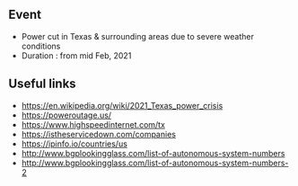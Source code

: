 ## Event
* Power cut in Texas & surrounding areas due to severe weather conditions
* Duration : from mid Feb, 2021

## Useful links

* https://en.wikipedia.org/wiki/2021_Texas_power_crisis
* https://poweroutage.us/
* https://www.highspeedinternet.com/tx
* https://istheservicedown.com/companies
* https://ipinfo.io/countries/us
* http://www.bgplookingglass.com/list-of-autonomous-system-numbers
* http://www.bgplookingglass.com/list-of-autonomous-system-numbers-2



